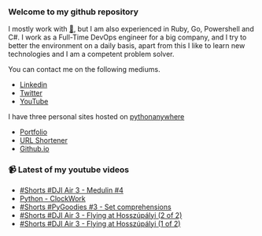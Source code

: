 ### Welcome to my github repository

I mostly work with [:snake:](https://www.python.org/), but I am also experienced in Ruby, Go, Powershell and C#. I work as a Full-Time DevOps engineer for a big company, and I try to better the environment on a daily basis, apart from this I like to learn new technologies and I am a competent problem solver.

You can contact me on the following mediums.
- [Linkedin](https://www.linkedin.com/in/r3ap3rpy)
- [Twitter](https://twitter.com/r3ap3rpy)
- [YouTube](https://www.youtube.com/channel/UC1qkMXH8d2I9DDAtBSeEHqg)

I have three personal sites hosted on [pythonanywhere](https://www.pythonanywhere.com/)
- [Portfolio](http://r3ap3rpy.pythonanywhere.com/)
- [URL Shortener](http://shortenpy.pythonanywhere.com/)
- [Github.io](https://r3ap3rpy.github.io/)

### :video_camera: Latest of my youtube videos
<!-- YOUTUBE:START -->
- [#Shorts #DJI Air 3 - Medulin #4](https://www.youtube.com/watch?v=_zCld7bga5Y)
- [Python - ClockWork](https://www.youtube.com/watch?v=FL06hQDisnc)
- [#Shorts #PyGoodies #3 - Set comprehensions](https://www.youtube.com/watch?v=jSNKV2eiQdA)
- [#Shorts #DJI Air 3 - Flying at Hosszúpályi &lpar;2 of 2&rpar;](https://www.youtube.com/watch?v=w16iD4huaOE)
- [#Shorts #DJI Air 3 - Flying at Hosszúpályi &lpar;1 of 2&rpar;](https://www.youtube.com/watch?v=JINd4N9g26g)
<!-- YOUTUBE:END -->

